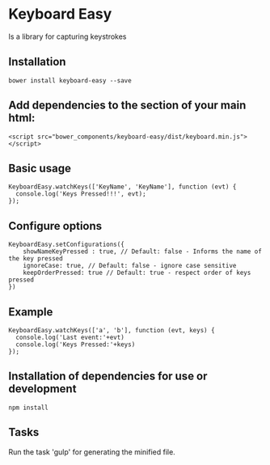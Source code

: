 # Keyboard Easy

Is a library for capturing keystrokes

## Installation
```
bower install keyboard-easy --save
```

## Add dependencies to the <head> section of your main html:
```
<script src="bower_components/keyboard-easy/dist/keyboard.min.js"></script>
```
## Basic usage
```
KeyboardEasy.watchKeys(['KeyName', 'KeyName'], function (evt) {
  console.log('Keys Pressed!!!', evt);
});
```
## Configure options
```
KeyboardEasy.setConfigurations({
    showNameKeyPressed : true, // Default: false - Informs the name of the key pressed
    ignoreCase: true, // Default: false - ignore case sensitive
    keepOrderPressed: true // Default: true - respect order of keys pressed
})

```
## Example
```
KeyboardEasy.watchKeys(['a', 'b'], function (evt, keys) {
  console.log('Last event:'+evt)
  console.log('Keys Pressed:'+keys)
});
```
## Installation of dependencies for use or development
```
npm install
```
## Tasks
Run the task 'gulp' for generating the minified file.
